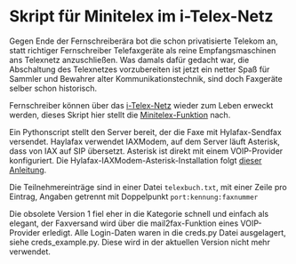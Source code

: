 # Skript für Minitelex im i-Telex-Netz

Gegen Ende der Fernschreiberära bot die schon privatisierte Telekom an, statt richtiger Fernschreiber Telefaxgeräte als reine Empfangsmaschinen ans Telexnetz anzuschließen. Was damals dafür gedacht war, die Abschaltung des Telexnetzes vorzubereiten ist jetzt ein netter Spaß für Sammler und Bewahrer alter Kommunikationstechnik, sind doch Faxgeräte selber schon historisch.

Fernschreiber können über das [i-Telex-Netz](http://www.i-telex.net/) wieder zum Leben erweckt werden, dieses Skript hier stellt die [Minitelex-Funktion](https://www.telexforum.de/viewtopic.php?f=235&t=1572) nach.

Ein Pythonscript stellt den Server bereit, der die Faxe mit Hylafax-Sendfax versendet. Haylafax verwendet IAXModem, auf dem Server läuft Asterisk, dass von IAX auf SIP übersetzt. Asterisk ist direkt mit einem VOIP-Provider konfiguriert. Die Hylafax-IAXModem-Asterisk-Installation folgt [dieser Anleitung](https://www.yajhfc.de/84-documentation/howtos/160-hylafax-mit-voip-ueber-fritz-box).

Die Teilnehmereinträge sind in einer Datei `telexbuch.txt`, mit einer Zeile pro Eintrag, Angaben getrennt mit Doppelpunkt `port:kennung:faxnummer`

Die obsolete Version 1 fiel eher in die Kategorie schnell und einfach als elegant, der Faxversand wird über die mail2fax-Funktion eines VOIP-Provider erledigt. Alle Login-Daten waren in die creds.py Datei ausgelagert, siehe creds_example.py. Diese wird in der aktuellen Version nicht mehr verwendet.